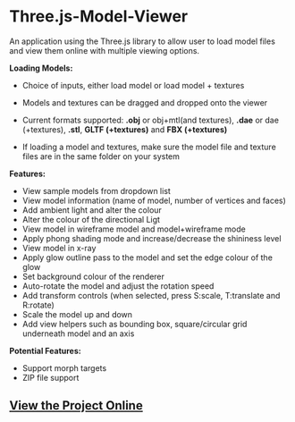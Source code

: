 # Three.js-Model-Viewer
An application using the Three.js library to allow user to load model files and view them online with multiple viewing options.

<b>Loading Models:</b>
- Choice of inputs, either load model or load model + textures
- Models and textures can be dragged and dropped onto the viewer
- Current formats supported: <b>.obj</b> or obj+mtl(and textures), <b>.dae</b> or dae (+textures), <b>.stl</b>,
  <b>GLTF (+textures)</b> and <b>FBX (+textures)</b>
  
- If loading a model and textures, make sure the model file and texture files are in the same folder on your system

<b>Features:</b>
- View sample models from dropdown list
- View model information (name of model, number of vertices and faces)
- Add ambient light and alter the colour
- Alter the colour of the directional Ligt
- View model in wireframe model and model+wireframe mode
- Apply phong shading mode and increase/decrease the shininess level
- View model in x-ray
- Apply glow outline pass to the model and set the edge colour of the glow
- Set background colour of the renderer
- Auto-rotate the model and adjust the rotation speed
- Add transform controls (when selected, press S:scale, T:translate and R:rotate)
- Scale the model up and down
- Add view helpers such as bounding box, square/circular grid underneath model and an axis

<b>Potential Features:</b>
- Support morph targets
- ZIP file support

<h2><a href="https://cosmicforces.github.io/threejs3D/" target="_blank">View the Project Online</a></h2>
